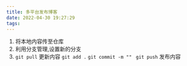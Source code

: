 ```yaml
---
title: 多平台发布博客
date: 2022-04-30 19:27:29
tags:
---
```

1. 将本地内容传至仓库
2. 利用分支管理,设置新的分支
3. `git pull` 更新内容 `git add .` `git commit -m "" ` `git push` 发布内容
